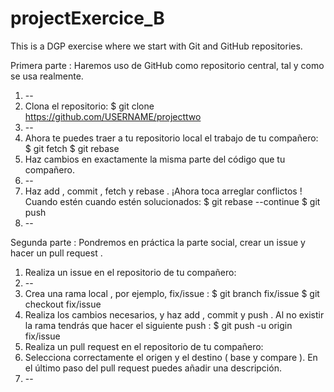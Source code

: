 # projectExercice_B
This is a DGP exercise where we start with Git and GitHub repositories.


 Primera parte : Haremos uso de GitHub como repositorio central, tal y como se usa realmente.
1. --
2. Clona el repositorio:
    $ git clone https://github.com/USERNAME/projecttwo
3. --
4. Ahora te puedes traer a tu repositorio local el trabajo de tu compañero:
        $ git fetch
$ git rebase
5. Haz cambios en exactamente la misma parte del código que tu compañero.
6. --
7. Haz add , commit , fetch y rebase . ¡Ahora toca arreglar conflictos ! Cuando estén cuando estén
solucionados:
    $ git rebase --continue
    $ git push
8. --

Segunda parte : Pondremos en práctica la parte social, crear un issue y hacer un pull request .
1. Realiza un issue en el repositorio de tu compañero:
2. --
3. Crea una rama local , por ejemplo, fix/issue :
    $ git branch fix/issue
    $ git checkout fix/issue
4. Realiza los cambios necesarios, y haz add , commit y push . Al no existir la rama tendrás que
hacer el siguiente push :
    $ git push -u origin fix/issue
5. Realiza un pull request en el repositorio de tu compañero:
6. Selecciona correctamente el origen y el destino ( base y compare ). En el último paso del pull
request puedes añadir una descripción.
7. --

